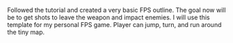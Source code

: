 Followed the tutorial and created a very basic FPS outline. The goal now will be to get shots to leave the weapon and impact enemies. I will use this template for my personal FPS game. Player can jump, turn, and run around the tiny map. 
